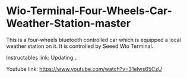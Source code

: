 # Wio-Terminal-Four-Wheels-Car-Weather-Station-master
This is a four-wheels bluetooth controlled car which is equipped a local weather station on it.
It is controlled by Seeed Wio Terminal.

Instructables link: Updating...

Youtube link: https://www.youtube.com/watch?v=31elws65CzU
